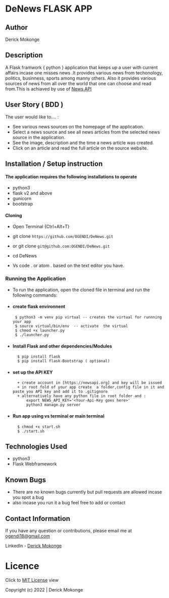 # DeNews FLASK APP
## Author

Derick Mokonge
## Description

A Flask framwork { python } application that keeps up a user with current affairs incase one misses news .It provides various news from techonology, politics, businness, sports among manny others. Also it provides various sources of news from all over the world that one can choose and read from.This is achiaved by use of [News API](https://newsapi.org/)

## User Story ( BDD ) 
The user would like to.... :
+  See various news sources on the homepage of the application.
+  Select a news source and see all news articles from the selected news source in the application.
+  See the image, description and the time a news article was created.
+  Click on an article and read the full article on the source website.




## Installation / Setup instruction

#### The application requires the following installations to operate 
* python3
* flask v2 and above
* gunicorn
* bootstrap

#### Cloning

* Open Terminal {Ctrl+Alt+T}

* git clone ``https://github.com/OGENDI/DeNews.git``

 + or
 git clone ``git@github.com:OGENDI/DeNews.git``

* cd DeNews

* Vs code . or atom . based on the text editor you have.

### Running the Application
* To run the application, open the cloned file in terminal and run the following commands:
 * #### create flask environnent
        $ python3 -m venv pip virtual -- creates the virtual for runnning your app      
        $ source virtual/bin/env  -- activate  the virtual
        $ chmod +x launcher.py
        $ ./launcher.py
* #### Install Flask and other dependencies/Modules
        $ pip install flask
        $ pip install flask-Bootstrap ( optional)
* #### set up the API KEY
        + create account in [https://newsapi.org] and key will be issued
        + in root fold of your app create  a folder,config file in it and paste you API key and add it to .gitignore
        + alternatively have any python file in root folder and :
            export NEWS_API_KEY='<Your-Api-Key goes here>'
            python3 manage.py server
* #### Run app using vs terminal or main terminal
        $ chmod +x start.sh
        $ ./start.sh


## Technologies Used

* python3
* Flask Webframework


## Known Bugs
* There are no known bugs currently but pull requests are allowed incase you spot a bug
* also incase you run it a bug feel free to add or contact

## Contact Information 

If you have any question or contributions, please email me at [ogendi18@gmail.com](ogendi18@gmail.com)

LinkedIn - [Derick Mokonge](https://www.linkedin.com/in/derick-ogendi/)



# Licence

Click to  [MIT License](Licence) view

 Copyright (c) 2022 | Derick Mokonge
